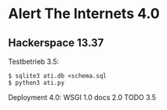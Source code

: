 Alert The Internets 4.0
=======================

Hackerspace 13.37
-----------------

Testbetrieb 3.5:
```
$ sqlite3 ati.db <schema.sql 
$ python3 ati.py
```

Deployment 4.0: WSGI 1.0 docs 2.0 TODO 3.5
